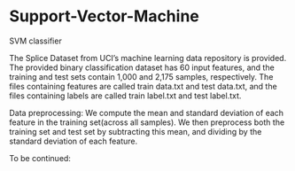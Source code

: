 # Support-Vector-Machine
SVM classifier

The Splice Dataset from UCI’s machine learning data repository is provided.
The provided binary classification dataset has 60 input features, and the training and test sets contain 1,000 and 2,175
samples, respectively. The files containing features are called train data.txt and test data.txt, and the
files containing labels are called train label.txt and test label.txt.

Data preprocessing:
We compute the mean and standard deviation of each feature in the training set(across all samples). We then preprocess both the
training set and test set by subtracting this mean, and dividing by the standard deviation of each feature.

To be continued:
